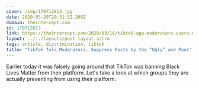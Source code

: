 ```yaml
---
cover: /img/170712813.jpg
date: 2020-05-29T20:31:52.265Z
domain: theintercept.com
id: 170712813
link: https://theintercept.com/2020/03/16/tiktok-app-moderators-users-discrimination/?
layout: ../../layouts/post-layout.astro
tags: article, discrimination, tiktok
title: "TikTok Told Moderators: Suppress Posts by the “Ugly” and Poor"
---
```


Earlier today it was falsely going around that TikTok was banning Black Lives Matter from their platform. Let's take a look at which groups they are actually preventing from using their platform.
